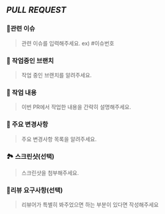 ## <i>PULL REQUEST</i>

### 🔻관련 이슈

> 관련 이슈를 입력해주세요. ex) #이슈번호

### 🎋 작업중인 브랜치
> 작업 중인 브랜치를 알려주세요.

### 📝 작업 내용
> 이번 PR에서 작업한 내용을 간략히 설명해주세요.

### 🔑 주요 변경사항
> 주요 변경사항 목록을 알려주세요.

### 🏞 스크린샷(선택)
> 스크린샷을 첨부해주세요.

### 💬리뷰 요구사항(선택)
> 리뷰어가 특별히 봐주었으면 하는 부분이 있다면 작성해주세요

